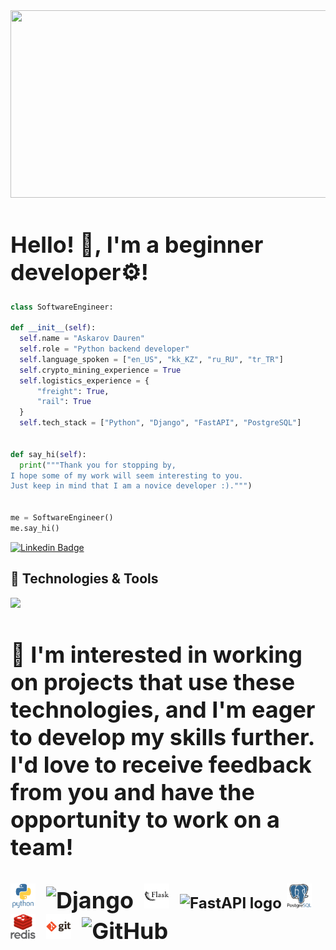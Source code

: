   <div align="center">
  <img src="https://media.giphy.com/media/dWesBcTLavkZuG35MI/giphy.gif" width="600" height="300"/>
</div>
  <h1 style="font-size: 36px;">Hello! 👋, I'm a beginner developer⚙️!</h1>
    
  ```python
class SoftwareEngineer:

def __init__(self):
    self.name = "Askarov Dauren"
    self.role = "Python backend developer"
    self.language_spoken = ["en_US", "kk_KZ", "ru_RU", "tr_TR"]
    self.crypto_mining_experience = True
    self.logistics_experience = {
        "freight": True,
        "rail": True
    }
    self.tech_stack = ["Python", "Django", "FastAPI", "PostgreSQL"]


def say_hi(self):
    print("""Thank you for stopping by,
I hope some of my work will seem interesting to you.
Just keep in mind that I am a novice developer :).""")


me = SoftwareEngineer()
me.say_hi()
```

[![Linkedin Badge](https://img.shields.io/badge/-kakbar-blue?style=flat&logo=Linkedin&logoColor=white)](your-linkedin-url)

  ## 🔧 Technologies & Tools<div id="header" align="center">
  <img src="https://media.giphy.com/media/M9gbBd9nbDrOTu1Mqx/giphy.gif" width="100"/>
</div>
      
</div>  
 <h1 style="font-size: 36px;">🤖 I'm interested in working on projects that use these technologies, and I'm eager to develop my skills further. I'd love to receive feedback from you and have the opportunity to work on a team!</p>

<div>
  <img src="https://raw.githubusercontent.com/devicons/devicon/master/icons/python/python-original-wordmark.svg" alt="Python" title="Python" width="40" height="40"/>&nbsp;
  <img src="https://www.vectorlogo.zone/logos/djangoproject/djangoproject-ar21.svg" alt="Django" title="Django" width="40" height="40"/>&nbsp;
  <img src="https://raw.githubusercontent.com/devicons/devicon/master/icons/flask/flask-original-wordmark.svg" alt="Flask" title="Flask" width="40" height="40"/>&nbsp;
  <img src="https://img.shields.io/badge/FastAPI-009688?style=for-the-badge&logo=fastapi&logoColor=white" alt="FastAPI logo" style="max-width:100%; font-size: 24px;"/>
  <img src="https://raw.githubusercontent.com/devicons/devicon/master/icons/postgresql/postgresql-original-wordmark.svg" alt="PostgreSQL" title="PostgreSQL" width="40" height="40"/>&nbsp;
  <img src="https://raw.githubusercontent.com/devicons/devicon/master/icons/redis/redis-original-wordmark.svg" alt="Redis" title="Redis" width="40" height="40"/>&nbsp;
  <img src="https://raw.githubusercontent.com/devicons/devicon/master/icons/git/git-original-wordmark.svg" alt="Git" title="Git" width="40" height="40"/>&nbsp;
  <img src="https://www.vectorlogo.zone/logos/github/github-icon.svg" alt="GitHub" title="GitHub" width="40" height="40"/>&nbsp;
</div>

